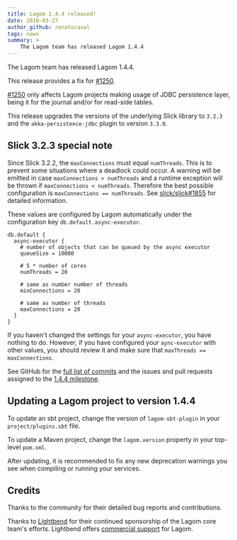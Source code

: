 ```yaml
---
title: Lagom 1.4.4 released!
date: 2018-03-27
author_github: renatocaval
tags: news
summary: >
    The Lagom team has released Lagom 1.4.4
---
```


The Lagom team has released Lagom 1.4.4. 

This release provides a fix for [#1250](https://github.com/lagom/lagom/issues/1250). 

[#1250](https://github.com/lagom/lagom/issues/1250) only affects Lagom projects making usage of JDBC persistence layer, being it for the journal and/or for read-side tables. 

This release upgrades the versions of the underlying Slick library to `3.2.3` and the `akka-persistence-jdbc` plugin to version `3.3.0`.

## Slick 3.2.3 special note

Since Slick 3.2.2, the `maxConnections` must equal `numThreads`. This is to prevent some situations where a deadlock could occur. A warning will be emitted in case `maxConnections > numThreads` and a runtime exception will be thrown if `maxConnections < numThreads`. Therefore the best possible configuration is `maxConnections == numThreads`. See [slick/slick#1855](https://github.com/slick/slick/pull/1855) for detailed information.

These values are configured by Lagom automatically under the configuration key `db.default.async-executor`.

```
db.default {
  async-executor {
    # number of objects that can be queued by the async executor
    queueSize = 10000
    
    # 5 * number of cores
    numThreads = 20

    # same as number number of threads
    minConnections = 20

    # same as number of threads
    maxConnections = 20
  }
}
```

If you haven't changed the settings for your `async-executor`, you have nothing to do. However, if you have configured your `aync-executor` with other values, you should review it and make sure that `maxThreads == maxConnections`.

See GitHub for the [full list of commits](https://github.com/lagom/lagom/compare/1.4.2...1.4.4) and the issues and pull requests assigned to the [1.4.4 milestone](https://github.com/lagom/lagom/milestone/29?closed=1).


## Updating a Lagom project to version 1.4.4

To update an sbt project, change the version of `lagom-sbt-plugin` in your `project/plugins.sbt` file.

To update a Maven project, change the `lagom.version` property in your top-level `pom.xml`.

After updating, it is recommended to fix any new deprecation warnings you see when compiling or running your services.


## Credits

Thanks to the community for their detailed bug reports and contributions.

Thanks to [Lightbend](https://www.lightbend.com) for their continued sponsorship of the Lagom core team's efforts. Lightbend offers [commercial support](https://www.lightbend.com/subscription) for Lagom.

